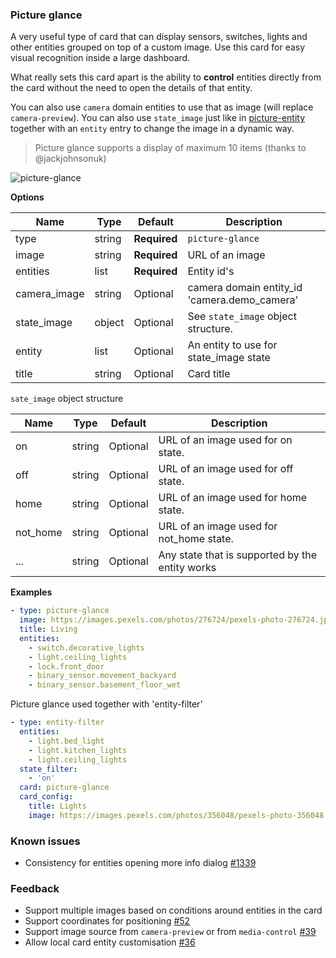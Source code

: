 ### Picture glance

A very useful type of card that can display sensors, switches, lights and other entities grouped on top of a custom image. Use this card for easy visual recognition inside a large dashboard. 

What really sets this card apart is the ability to **control** entities directly from the card without the need to open the details of that entity.

You can also use `camera` domain entities to use that as image (will replace `camera-preview`). You can also use `state_image` just like in [picture-entity](card-picture-entity.md) together with an `entity` entry to change the image in a dynamic way.

> Picture glance supports a display of maximum 10 items (thanks to @jackjohnsonuk)

![picture-glance](https://user-images.githubusercontent.com/7738048/41776092-1194fcc8-762f-11e8-92a7-a40fec0b64a3.gif)

**Options**

| Name | Type | Default | Description
| ---- | ---- | ------- | -----------
| type | string | **Required** | `picture-glance`
| image | string | **Required** | URL of an image
| entities | list | **Required** | Entity id's
| camera_image | string | Optional | camera domain entity_id 'camera.demo_camera'
| state_image | object | Optional| See `state_image` object structure.
| entity | list | Optional | An entity to use for state_image state
| title | string | Optional | Card title

`sate_image` object structure

| Name | Type | Default | Description
| ---- | ---- | ------- | -----------
| on | string | Optional | URL of an image used for on state.
| off | string | Optional | URL of an image used for off state.
| home | string | Optional | URL of an image used for home state.
| not_home | string | Optional | URL of an image used for not_home state.
| ... | string | Optional | Any state that is supported by the entity works

**Examples**

```yaml
- type: picture-glance
  image: https://images.pexels.com/photos/276724/pexels-photo-276724.jpeg?auto=compress&cs=tinysrgb&dpr=2&h=240&w=495
  title: Living
  entities:
    - switch.decorative_lights
    - light.ceiling_lights
    - lock.front_door
    - binary_sensor.movement_backyard
    - binary_sensor.basement_floor_wet
```
Picture glance used together with 'entity-filter'
```yaml
- type: entity-filter
  entities:
    - light.bed_light
    - light.kitchen_lights
    - light.ceiling_lights
  state_filter:
    - 'on'
  card: picture-glance
  card_config:
    title: Lights
    image: https://images.pexels.com/photos/356048/pexels-photo-356048.jpeg?auto=compress&cs=tinysrgb&dpr=2&h=295&w=490
```

### Known issues
- Consistency for entities opening more info dialog [#1339](https://github.com/home-assistant/home-assistant-polymer/pull/1339)

### Feedback
- Support multiple images based on conditions around entities in the card
- Support coordinates for positioning [#52](https://github.com/home-assistant/ui-schema/issues/52)
- Support image source from `camera-preview` or from `media-control` [#39](https://github.com/home-assistant/ui-schema/issues/39)
- Allow local card entity customisation [#36](https://github.com/home-assistant/ui-schema/issues/36)